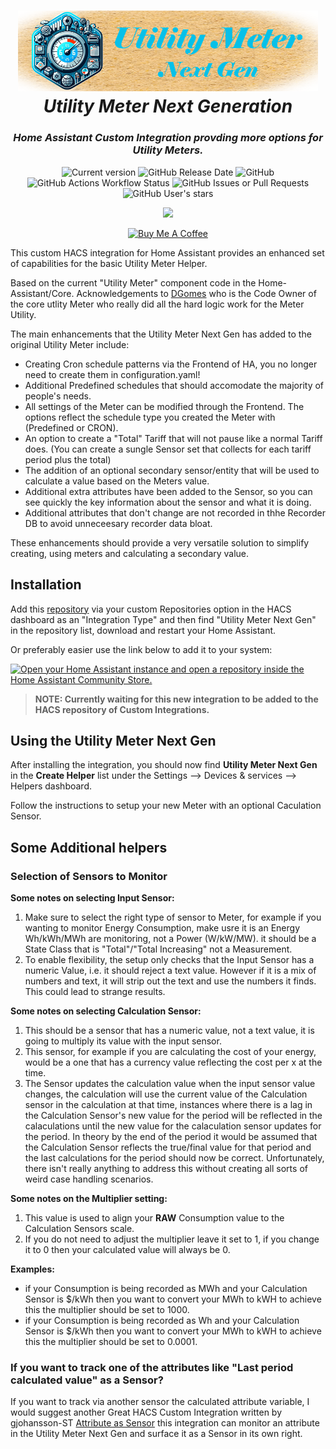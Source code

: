 <h1 align="center">
  <a><img src="https://raw.githubusercontent.com/cabberley/utility_meter_evolved/main/images/Banner.png" width="480"></a>
  <br>
  <i>Utility Meter Next Generation</i>
  <br>
  <h3 align="center">
    <i>Home Assistant Custom Integration provding more options for Utility Meters. </i>
    <br>
  </h3>
</h1>

<p align="center">
  <href="https://github.com/cabberley/utility_meter_evolved/releases"><img src="https://img.shields.io/github/v/release/cabberley/utility_meter_evolved?display_name=tag&include_prereleases&sort=semver" alt="Current version"> <img alt="GitHub Release Date" src="https://img.shields.io/github/release-date/cabberley/utility_meter_evolved">
  <img alt="GitHub" src="https://img.shields.io/github/license/cabberley/utility_meter_evolved"> <img alt="GitHub Actions Workflow Status" src="https://img.shields.io/github/actions/workflow/status/cabberley/utility_meter_evolved/validate.yml">
  <img alt="GitHub Issues or Pull Requests" src="https://img.shields.io/github/issues/cabberley/utility_meter_evolved"> <img alt="GitHub User's stars" src="https://img.shields.io/github/stars/cabberley">

</p>
<p align="center">
    <a href="https://github.com/hacs/integration"><img src="https://img.shields.io/badge/HACS-Custom-41BDF5.svg"></a>
</p>
<p align="center">
  <a href="https://www.buymeacoffee.com/cabberley" target="_blank"><img src="https://cdn.buymeacoffee.com/buttons/v2/default-blue.png" alt="Buy Me A Coffee" style="height: 60px !important;width: 217px !important;" ></a>
</p>

This custom HACS integration for Home Assistant provides an enhanced set of capabilities for the basic Utility Meter Helper.

Based on the current "Utility Meter" component code in the Home-Assistant/Core. Acknowledgements to [DGomes](https://github.com/dgomes) who is the Code Owner of the core utlity Meter who really did all the hard logic work for the Meter Utility.

The main enhancements that the Utility Meter Next Gen has added to the original Utility Meter include:

- Creating Cron schedule patterns via the Frontend of HA, you no longer need to create them in configuration.yaml!
- Additional Predefined schedules that should accomodate the majority of people's needs.
- All settings of the Meter can be modified through the Frontend. The options reflect the schedule type you created the Meter with (Predefined or CRON).
- An option to create a "Total" Tariff that will not pause like a normal Tariff does. (You can create a sungle Sensor set that collects for each tariff period plus the total)
- The addition of an optional secondary sensor/entity that will be used to calculate a value based on the Meters value.
- Additional extra attributes have been added to the Sensor, so you can see quickly the key information about the sensor and what it is doing.
- Additional attributes that don't change are not recorded in thhe Recorder DB to avoid unneceesary recorder data bloat.

These enhancements should provide a very versatile solution to simplify creating, using meters and calculating a secondary value.

## Installation

Add this [repository](https://github.com/cabberley/utility_meter_evolved) via your custom Repositories option in the HACS dashboard as an "Integration Type" and then find "Utility Meter Next Gen" in the repository list, download and restart your Home Assistant.

Or preferably easier use the link below to add it to your system:

[![Open your Home Assistant instance and open a repository inside the Home Assistant Community Store.](https://my.home-assistant.io/badges/hacs_repository.svg)](https://my.home-assistant.io/redirect/hacs_repository/?owner=cabberley&repository=utility_meter_evolved&category=integration)

> **NOTE: Currently waiting for this new integration to be added to the HACS repository of Custom Integrations.**

## Using the Utility Meter Next Gen

After installing the integration, you should now find **Utility Meter Next Gen** in the **Create Helper** list under the Settings --> Devices & services --> Helpers dashboard.

Follow the instructions to setup your new Meter with an optional Caculation Sensor.

## Some Additional helpers

### Selection of Sensors to Monitor

**Some notes on selecting Input Sensor:**

1. Make sure to select the right type of sensor to Meter, for example if you wanting to monitor Energy Consumption, make usre it is an Energy Wh/kWh/MWh are monitoring, not a Power (W/kW/MW). it should be a State Class that is "Total"/"Total Increasing" not a Measurement.
2. To enable flexibility, the setup only checks that the Input Sensor has a numeric Value, i.e. it should reject a text value. However if it is a mix of numbers and text, it will strip out the text and use the numbers it finds. This could lead to strange results.

**Some notes on selecting Calculation Sensor:**

1. This should be a sensor that has a numeric value, not a text value, it is going to multiply its value with the input sensor.
2. This sensor, for example if you are calculating the cost of your energy, would be a one that has a currency value reflecting the cost per x at the time.
3. The Sensor updates the calculation value when the input sensor value changes, the calculation will use the current value of the Calculation sensor in the calculation at that time, instances where there is a lag in the Calculation Sensor's new value for the period will be reflected in the calaculations until the new value for the calaculation sensor updates for the period. In theory by the end of the period it would be assumed that the Calculation Sensor reflects the true/final value for that period and the last calculations for the period should now be correct. Unfortunately, there isn't really anything to address this without creating all sorts of weird case handling scenarios.

**Some notes on the Multiplier setting:**

1. This value is used to align your **RAW** Consumption value to the Calculation Sensors scale.
2. If you do not need to adjust the multiplier leave it set to 1, if you change it to 0 then your calculated value will always be 0.

**Examples:**

- if your Consumption is being recorded as MWh and your Calculation Sensor is $/kWh then you want to convert your MWh to kWH to achieve this the multiplier should be set to 1000.
- if your Consumption is being recorded as Wh and your Calculation Sensor is $/kWh then you want to convert your MWh to kWH to achieve this the multiplier should be set to 0.0001.

### If you want to track one of the attributes like "Last period calculated value" as a Sensor?

If you want to track via another sensor the calculated attribute variable, I would suggest another Great HACS Custom Integration written by gjohansson-ST [Attribute as Sensor](https://github.com/gjohansson-ST/attribute_as_sensor) this integration can monitor an attribute in the Utility Meter Next Gen and surface it as a Sensor in its own right.
